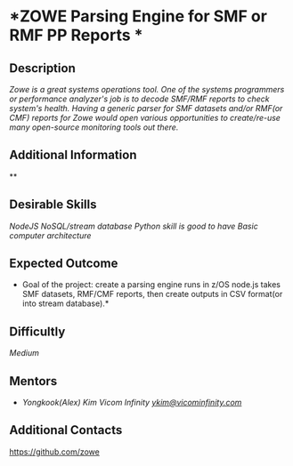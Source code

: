 # *ZOWE Parsing Engine for SMF or RMF PP Reports *

## Description
*Zowe is a great systems operations tool. One of the systems programmers or performance analyzer's job is to decode SMF/RMF reports to check system's health. Having a generic parser for SMF datasets and/or RMF(or CMF) reports for Zowe would open various opportunities to create/re-use many open-source monitoring tools out there.*

## Additional Information
**

## Desirable Skills
*NodeJS*
*NoSQL/stream database*
*Python skill is good to have*
*Basic computer architecture*

## Expected Outcome
* Goal of the project: create a parsing engine runs in z/OS node.js takes SMF datasets, RMF/CMF reports, then create outputs in CSV format(or into stream database).*

## Difficultly
*Medium*

## Mentors
  * *Yongkook(Alex) Kim Vicom Infinity <ykim@vicominfinity.com>*

## Additional Contacts
https://github.com/zowe
